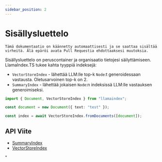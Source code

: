 ```yaml
---
sidebar_position: 2
---
```


# Sisällysluettelo

`Tämä dokumentaatio on käännetty automaattisesti ja se saattaa sisältää virheitä. Älä epäröi avata Pull Requestia ehdottaaksesi muutoksia.`

Sisällysluettelo on peruscontainer ja organisaatio tietojesi säilyttämiseen. LlamaIndex.TS tukee kahta tyyppiä indeksejä:

- `VectorStoreIndex` - lähettää LLM:lle top-k `Node`:t generoidessaan vastausta. Oletusarvoinen top-k on 2.
- `SummaryIndex` - lähettää jokaisen `Node`:n indeksissä LLM:lle vastauksen generoimiseksi.

```typescript
import { Document, VectorStoreIndex } from "llamaindex";

const document = new Document({ text: "test" });

const index = await VectorStoreIndex.fromDocuments([document]);
```

## API Viite

- [SummaryIndex](../../api/classes/SummaryIndex.md)
- [VectorStoreIndex](../../api/classes/VectorStoreIndex.md)

"
